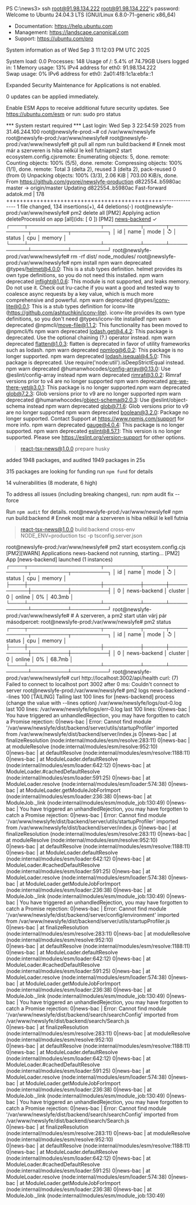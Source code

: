 
PS C:\news3> ssh root@91.98.134.222
root@91.98.134.222's password: 
Welcome to Ubuntu 24.04.3 LTS (GNU/Linux 6.8.0-71-generic x86_64)

 * Documentation:  https://help.ubuntu.com
 * Management:     https://landscape.canonical.com
 * Support:        https://ubuntu.com/pro

 System information as of Wed Sep  3 11:12:03 PM UTC 2025

  System load:  0.0               Processes:             148
  Usage of /:   5.4% of 74.79GB   Users logged in:       1
  Memory usage: 13%               IPv4 address for eth0: 91.98.134.222        
  Swap usage:   0%                IPv6 address for eth0: 2a01:4f8:1c1a:ebfa::1


Expanded Security Maintenance for Applications is not enabled.

0 updates can be applied immediately.

Enable ESM Apps to receive additional future security updates.
See https://ubuntu.com/esm or run: sudo pro status


*** System restart required ***
Last login: Wed Sep  3 22:54:59 2025 from 31.46.244.100
root@newslyfe-prod:~# cd /var/www/newslyfe
root@newslyfe-prod:/var/www/newslyfe#
root@newslyfe-prod:/var/www/newslyfe# git pull
all
npm run build:backend # Ennek most már a szerveren is hiba nélkül le kell futniapm2 start ecosystem.config.cjsremote: Enumerating objects: 5, done.
remote: Counting objects: 100% (5/5), done.
remote: Compressing objects: 100% (1/1), done.
remote: Total 3 (delta 2), reused 3 (delta 2), pack-reused 0 (from 0)
Unpacking objects: 100% (3/3), 2.06 KiB | 703.00 KiB/s, done.
From https://github.com/gyorei/newslyfe-production
   d822554..b5980ac  master     -> origin/master
Updating d822554..b5980ac
Fast-forward
 adatok.md | 178 ++++++++++++++++++++++++++++++++++++++++++++++---------------- 
 1 file changed, 134 insertions(+), 44 deletions(-)
root@newslyfe-prod:/var/www/newslyfe# pm2 delete all
[PM2] Applying action deleteProcessId on app [all](ids: [ 0 ])
[PM2] [news-backend](0) ✓
┌────┬────────────────────┬──────────┬──────┬───────────┬──────────┬──────────┐
│ id │ name               │ mode     │ ↺    │ status    │ cpu      │ memory   │ 
└────┴────────────────────┴──────────┴──────┴───────────┴──────────┴──────────┘ 
root@newslyfe-prod:/var/www/newslyfe# rm -rf dist/ node_modules/
root@newslyfe-prod:/var/www/newslyfe# npm install
npm warn deprecated @types/helmet@4.0.0: This is a stub types definition. helmet provides its own type definitions, so you do not need this installed.
npm warn deprecated inflight@1.0.6: This module is not supported, and leaks memory. Do not use it. Check out lru-cache if you want a good and tested way to coalesce async requests by a key value, which is much more comprehensive and powerful.
npm warn deprecated @types/iconv-lite@0.0.1: This is a stub types definition for iconv-lite (https://github.com/ashtuchkin/iconv-lite). iconv-lite provides its 
own type definitions, so you don\'t need @types/iconv-lite installed!
npm warn deprecated @npmcli/move-file@1.1.2: This functionality has been moved to @npmcli/fs
npm warn deprecated lodash.get@4.4.2: This package is deprecated. Use the optional chaining (?.) operator instead.
npm warn deprecated flatten@1.0.3: flatten is deprecated in favor of utility frameworks such as lodash.
npm warn deprecated npmlog@6.0.2: This package is no longer supported.
npm warn deprecated lodash.isequal@4.5.0: This package is deprecated. Use require('node:util').isDeepStrictEqual instead.
npm warn deprecated @humanwhocodes/config-array@0.13.0: Use @eslint/config-array instead
npm warn deprecated rimraf@3.0.2: Rimraf versions prior to v4 are no longer supported
npm warn deprecated are-we-there-yet@3.0.1: This package is no longer supported.npm warn deprecated glob@7.2.3: Glob versions prior to v9 are no longer supported
npm warn deprecated @humanwhocodes/object-schema@2.0.3: Use @eslint/object-schema instead
npm warn deprecated glob@7.1.6: Glob versions prior to v9 are no longer supported
npm warn deprecated boolean@3.2.0: Package no longer supported. Contact Support 
at https://www.npmjs.com/support for more info.
npm warn deprecated gauge@4.0.4: This package is no longer supported.
npm warn deprecated eslint@8.57.1: This version is no longer supported. Please see https://eslint.org/version-support for other options.

> react-tsx-news@1.0.0 prepare
> husky


added 1948 packages, and audited 1949 packages in 25s

315 packages are looking for funding
  run `npm fund` for details

14 vulnerabilities (8 moderate, 6 high)

To address all issues (including breaking changes), run:
  npm audit fix --force

Run `npm audit` for details.
root@newslyfe-prod:/var/www/newslyfe# npm run build:backend # Ennek most már a szerveren is hiba nélkül le kell futnia

> react-tsx-news@1.0.0 build:backend
> cross-env NODE_ENV=production tsc -p tsconfig.server.json

root@newslyfe-prod:/var/www/newslyfe# pm2 start ecosystem.config.cjs
[PM2][WARN] Applications news-backend not running, starting...
[PM2] App [news-backend] launched (1 instances)
┌────┬────────────────────┬──────────┬──────┬───────────┬──────────┬──────────┐
│ id │ name               │ mode     │ ↺    │ status    │ cpu      │ memory   │ 
├────┼────────────────────┼──────────┼──────┼───────────┼──────────┼──────────┤ 
│ 0  │ news-backend       │ cluster  │ 0    │ online    │ 0%       │ 40.3mb   │ 
└────┴────────────────────┴──────────┴──────┴───────────┴──────────┴──────────┘ 
root@newslyfe-prod:/var/www/newslyfe# # A szerveren, a pm2 start után várj pár másodpercet:
root@newslyfe-prod:/var/www/newslyfe# pm2 status
┌────┬────────────────────┬──────────┬──────┬───────────┬──────────┬──────────┐
│ id │ name               │ mode     │ ↺    │ status    │ cpu      │ memory   │ 
├────┼────────────────────┼──────────┼──────┼───────────┼──────────┼──────────┤ 
│ 0  │ news-backend       │ cluster  │ 0    │ online    │ 0%       │ 68.7mb   │ 
└────┴────────────────────┴──────────┴──────┴───────────┴──────────┴──────────┘ 
root@newslyfe-prod:/var/www/newslyfe# curl http://localhost:3002/api/health
curl: (7) Failed to connect to localhost port 3002 after 0 ms: Couldn't connect 
to server
root@newslyfe-prod:/var/www/newslyfe# pm2 logs news-backend --lines 100
[TAILING] Tailing last 100 lines for [news-backend] process (change the value with --lines option)
/var/www/newslyfe/logs/out-0.log last 100 lines:
/var/www/newslyfe/logs/err-0.log last 100 lines:
0|news-bac | You have triggered an unhandledRejection, you may have forgotten to catch a Promise rejection:
0|news-bac | Error: Cannot find module '/var/www/newslyfe/dist/backend/server/utils/startupProfiler' imported from /var/www/newslyfe/dist/backend/server/index.js
0|news-bac |     at finalizeResolution (node:internal/modules/esm/resolve:283:11)
0|news-bac |     at moduleResolve (node:internal/modules/esm/resolve:952:10)    
0|news-bac |     at defaultResolve (node:internal/modules/esm/resolve:1188:11)  
0|news-bac |     at ModuleLoader.defaultResolve (node:internal/modules/esm/loader:642:12)
0|news-bac |     at ModuleLoader.#cachedDefaultResolve (node:internal/modules/esm/loader:591:25)
0|news-bac |     at ModuleLoader.resolve (node:internal/modules/esm/loader:574:38)
0|news-bac |     at ModuleLoader.getModuleJobForImport (node:internal/modules/esm/loader:236:38)
0|news-bac |     at ModuleJob._link (node:internal/modules/esm/module_job:130:49)
0|news-bac | You have triggered an unhandledRejection, you may have forgotten to catch a Promise rejection:
0|news-bac | Error: Cannot find module '/var/www/newslyfe/dist/backend/server/utils/startupProfiler' imported from /var/www/newslyfe/dist/backend/server/index.js
0|news-bac |     at finalizeResolution (node:internal/modules/esm/resolve:283:11)
0|news-bac |     at moduleResolve (node:internal/modules/esm/resolve:952:10)    
0|news-bac |     at defaultResolve (node:internal/modules/esm/resolve:1188:11)  
0|news-bac |     at ModuleLoader.defaultResolve (node:internal/modules/esm/loader:642:12)
0|news-bac |     at ModuleLoader.#cachedDefaultResolve (node:internal/modules/esm/loader:591:25)
0|news-bac |     at ModuleLoader.resolve (node:internal/modules/esm/loader:574:38)
0|news-bac |     at ModuleLoader.getModuleJobForImport (node:internal/modules/esm/loader:236:38)
0|news-bac |     at ModuleJob._link (node:internal/modules/esm/module_job:130:49)
0|news-bac | You have triggered an unhandledRejection, you may have forgotten to catch a Promise rejection:
0|news-bac | Error: Cannot find module '/var/www/newslyfe/dist/backend/server/config/environment' imported from /var/www/newslyfe/dist/backend/server/utils/startupProfiler.js
0|news-bac |     at finalizeResolution (node:internal/modules/esm/resolve:283:11)
0|news-bac |     at moduleResolve (node:internal/modules/esm/resolve:952:10)    
0|news-bac |     at defaultResolve (node:internal/modules/esm/resolve:1188:11)  
0|news-bac |     at ModuleLoader.defaultResolve (node:internal/modules/esm/loader:642:12)
0|news-bac |     at ModuleLoader.#cachedDefaultResolve (node:internal/modules/esm/loader:591:25)
0|news-bac |     at ModuleLoader.resolve (node:internal/modules/esm/loader:574:38)
0|news-bac |     at ModuleLoader.getModuleJobForImport (node:internal/modules/esm/loader:236:38)
0|news-bac |     at ModuleJob._link (node:internal/modules/esm/module_job:130:49)
0|news-bac | You have triggered an unhandledRejection, you may have forgotten to catch a Promise rejection:
0|news-bac | Error: Cannot find module '/var/www/newslyfe/dist/backend/search/searchConfig' imported from /var/www/newslyfe/dist/backend/search/Search.js       
0|news-bac |     at finalizeResolution (node:internal/modules/esm/resolve:283:11)
0|news-bac |     at moduleResolve (node:internal/modules/esm/resolve:952:10)    
0|news-bac |     at defaultResolve (node:internal/modules/esm/resolve:1188:11)  
0|news-bac |     at ModuleLoader.defaultResolve (node:internal/modules/esm/loader:642:12)
0|news-bac |     at ModuleLoader.#cachedDefaultResolve (node:internal/modules/esm/loader:591:25)
0|news-bac |     at ModuleLoader.resolve (node:internal/modules/esm/loader:574:38)
0|news-bac |     at ModuleLoader.getModuleJobForImport (node:internal/modules/esm/loader:236:38)
0|news-bac |     at ModuleJob._link (node:internal/modules/esm/module_job:130:49)
0|news-bac | You have triggered an unhandledRejection, you may have forgotten to catch a Promise rejection:
0|news-bac | Error: Cannot find module '/var/www/newslyfe/dist/backend/search/searchConfig' imported from /var/www/newslyfe/dist/backend/search/Search.js       
0|news-bac |     at finalizeResolution (node:internal/modules/esm/resolve:283:11)
0|news-bac |     at moduleResolve (node:internal/modules/esm/resolve:952:10)    
0|news-bac |     at defaultResolve (node:internal/modules/esm/resolve:1188:11)  
0|news-bac |     at ModuleLoader.defaultResolve (node:internal/modules/esm/loader:642:12)
0|news-bac |     at ModuleLoader.#cachedDefaultResolve (node:internal/modules/esm/loader:591:25)
0|news-bac |     at ModuleLoader.resolve (node:internal/modules/esm/loader:574:38)
0|news-bac |     at ModuleLoader.getModuleJobForImport (node:internal/modules/esm/loader:236:38)
0|news-bac |     at ModuleJob._link (node:internal/modules/esm/module_job:130:49)

